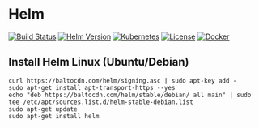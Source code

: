 # Helm

[![Build Status](https://jenkins.ravcube.com/buildStatus/icon?job=PR%20Public/PR%20Helm%20Pack&style=plastic)](https://jenkins.ravcube.com/job/PR%20Public/job/PR%20Helm%20Pack/lastBuild/pipeline-overview/)
[![Helm Version](https://img.shields.io/badge/helm-v3-blue?logo=helm&style=plastic)](https://helm.sh/)
[![Kubernetes](https://img.shields.io/badge/kubernetes-K3s-orange?logo=kubernetes&style=plastic)](https://k3s.io/)
[![License](https://img.shields.io/github/license/KNOSERO/template_service_k3s?style=plastic)](LICENSE)
[![Docker](https://img.shields.io/badge/Docker-Image-blue?logo=docker&style=plastic)](https://hub.docker.com/_/hello-world)

## Install Helm Linux (Ubuntu/Debian)

```console
curl https://baltocdn.com/helm/signing.asc | sudo apt-key add -
sudo apt-get install apt-transport-https --yes
echo "deb https://baltocdn.com/helm/stable/debian/ all main" | sudo tee /etc/apt/sources.list.d/helm-stable-debian.list
sudo apt-get update
sudo apt-get install helm
```